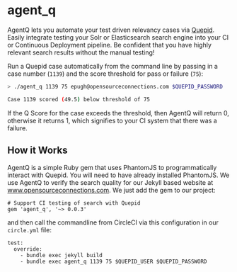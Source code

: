 # agent_q
AgentQ lets you automate your test driven relevancy cases via [Quepid](Quepid.com).  Easily integrate testing your Solr or Elasticsearch search engine into your CI or Continuous Deployment pipeline.   Be confident that you have highly relevant search results without the manual testing!

Run a Quepid case automatically from the command line by passing in a case number (`1139`) and the score threshold for pass or failure (`75`):

```sh
> ./agent_q 1139 75 epugh@opensourceconnections.com $QUEPID_PASSWORD

Case 1139 scored (49.5) below threshold of 75
```

If the Q Score for the case exceeds the threshold, then AgentQ will return 0, otherwise it returns 1, which signifies to your CI system that there was a failure.


## How it Works
AgentQ is a simple Ruby gem that uses PhantomJS to programmatically interact with Quepid.   You will need to have already installed PhantomJS.   We use AgentQ to verify the search quality for our Jekyll based website at www.opensourceconnections.com.   We just add the gem to our project:

```
# Support CI testing of search with Quepid
gem 'agent_q', '~> 0.0.3'
```

and then call the commandline from CircleCI via this configuration in our `circle.yml` file:

```
test:
  override:
    - bundle exec jekyll build
    - bundle exec agent_q 1139 75 $QUEPID_USER $QUEPID_PASSWORD
```
